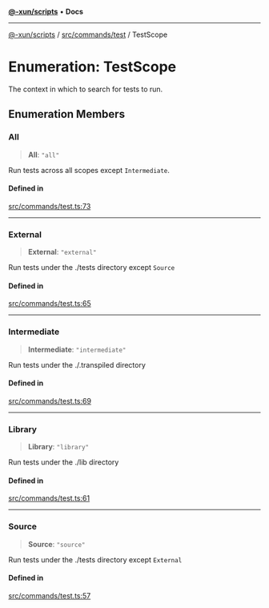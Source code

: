 [**@-xun/scripts**](../../../../README.md) • **Docs**

***

[@-xun/scripts](../../../../README.md) / [src/commands/test](../README.md) / TestScope

# Enumeration: TestScope

The context in which to search for tests to run.

## Enumeration Members

### All

> **All**: `"all"`

Run tests across all scopes except `Intermediate`.

#### Defined in

[src/commands/test.ts:73](https://github.com/Xunnamius/xscripts/blob/0bf89cad7426062a1d0f1ed6b9e69c1e60c734aa/src/commands/test.ts#L73)

***

### External

> **External**: `"external"`

Run tests under the ./tests directory except `Source`

#### Defined in

[src/commands/test.ts:65](https://github.com/Xunnamius/xscripts/blob/0bf89cad7426062a1d0f1ed6b9e69c1e60c734aa/src/commands/test.ts#L65)

***

### Intermediate

> **Intermediate**: `"intermediate"`

Run tests under the ./.transpiled directory

#### Defined in

[src/commands/test.ts:69](https://github.com/Xunnamius/xscripts/blob/0bf89cad7426062a1d0f1ed6b9e69c1e60c734aa/src/commands/test.ts#L69)

***

### Library

> **Library**: `"library"`

Run tests under the ./lib directory

#### Defined in

[src/commands/test.ts:61](https://github.com/Xunnamius/xscripts/blob/0bf89cad7426062a1d0f1ed6b9e69c1e60c734aa/src/commands/test.ts#L61)

***

### Source

> **Source**: `"source"`

Run tests under the ./tests directory except `External`

#### Defined in

[src/commands/test.ts:57](https://github.com/Xunnamius/xscripts/blob/0bf89cad7426062a1d0f1ed6b9e69c1e60c734aa/src/commands/test.ts#L57)
